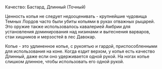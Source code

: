Качество: Бастард, Длинный (Точный)

Ценность копья не следует недооценивать - крупнейшие чудовища Темных Лордов часто были убиты копьями в руках отважных рыцарей. Это оружие также использовалось кавалерией Амбрии для установления доминирования над низинами и вытеснения варваров, стаи хищников и мерзостей в лес Давокар.

Копье - это удлиненное копье, с рукоятью и гардой, приспособленными для использования на коне. Когда ездит верхом, у копья есть качество Длинный, даже если оно удерживается одной рукой. На ногах копье слишком длинное, чтобы использовать его одной рукой.